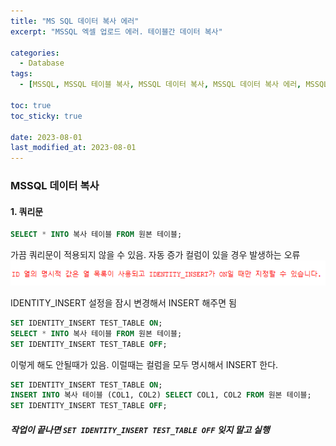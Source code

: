 ```yaml
---
title: "MS SQL 데이터 복사 에러"
excerpt: "MSSQL 엑셀 업로드 에러. 테이블간 데이터 복사"

categories:
  - Database
tags:
  - [MSSQL, MSSQL 테이블 복사, MSSQL 데이터 복사, MSSQL 데이터 복사 에러, MSSQL 테이블 복사 에러]

toc: true
toc_sticky: true
 
date: 2023-08-01
last_modified_at: 2023-08-01
---
```


### MSSQL 데이터 복사

#### 1. 쿼리문
```sql
SELECT * INTO 복사 테이블 FROM 원본 테이블;
```

가끔 쿼리문이 적용되지 않을 수 있음. 자동 증가 컬럼이 있을 경우 발생하는 오류
![60](/assets/images/60.png)

IDENTITY_INSERT 설정을 잠시 변경해서 INSERT 해주면 됨

```sql
SET IDENTITY_INSERT TEST_TABLE ON; 
SELECT * INTO 복사 테이블 FROM 원본 테이블;
SET IDENTITY_INSERT TEST_TABLE OFF;
``` 

이렇게 해도 안될때가 있음. 이럴때는 컬럼을 모두 명시해서 INSERT 한다.

```sql
SET IDENTITY_INSERT TEST_TABLE ON; 
INSERT INTO 복사 테이블 (COL1, COL2) SELECT COL1, COL2 FROM 원본 테이블;
SET IDENTITY_INSERT TEST_TABLE OFF;
``` 

##### 작업이 끝나면 `SET IDENTITY_INSERT TEST_TABLE OFF` 잊지 말고 실행